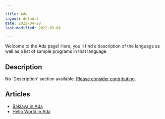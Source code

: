 ```yaml
---

title: Ada
layout: default
date: 2022-04-28
last-modified: 2022-09-04

---
```


Welcome to the Ada page! Here, you'll find a description of the language as well as a list of sample programs in that language.

## Description

No 'Description' section available. [Please consider contributing](https://github.com/TheRenegadeCoder/sample-programs-website).

## Articles

- [Baklava in Ada](https://sampleprograms.io/projects/baklava/ada)
- [Hello World in Ada](https://sampleprograms.io/projects/hello-world/ada)